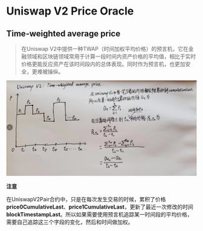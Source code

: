 # Uniswap V2 Price Oracle

## Time-weighted average price

> 在Uniswap V2中提供一种TWAP（时间加权平均价格）的预言机，它在金融领域和区块链领域常用于计算一段时间内资产价格的平均值，相比于实时价格更能反应资产在该时间段内的总体表现。同时作为预言机，也更加安全，更难被操纵。
> 

![UniswapV2-PriceOracle](images/UniswapV2-PriceOracle.png)

**注意**

在UniswapV2Pair合约中，只是在每次发生交易的时候，累积了价格**price0CumulativeLast**、**price1CumulativeLast**，更新了最近一次修改的时间**blockTimestampLast**。所以如果需要使用预言机追踪某一时间段的平均价格，需要自己追踪这三个字段的变化，然后和时间做加权。